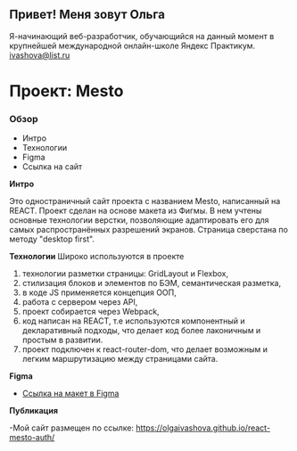 ## Привет! Меня зовут Ольга

Я-начинающий веб-разработчик, обучающийся на данный момент в крупнейшей международной онлайн-школе Яндекс Практикум.
ivashova@list.ru

# Проект: Mesto

### Обзор

- Интро
- Технологии
- Figma
- Ссылка на сайт

**Интро**

Это одностраничный сайт проекта с названием Mesto, написанный на REACT.
Проект сделан на основе макета из Фигмы. В нем учтены основные технологии верстки, позволяющие адаптировать его для самых распространённых разрешений экранов. Страница сверстана по методу "desktop first".

**Технологии**
Широко используются в проекте

1. технологии разметки страницы: GridLayout и Flexbox,
2. стилизация блоков и элементов по БЭМ, семантическая разметка,
3. в коде JS применяется концепция ООП,
4. работа с сервером через API,
5. проект собирается через Webpack,
6. код написан на REACT, т.е используются компонентный и декларативный подходы, что делает код более лаконичным и простым в развитии.
7. проект подключен к react-router-dom, что делает возможным и легким маршрутизацию между страницами сайта.

**Figma**

- [Ссылка на макет в Figma](https://www.figma.com/file/2cn9N9jSkmxD84oJik7xL7/JavaScript.-Sprint-4?node-id=0%3A1)

**Публикация**

-Мой сайт размещен по ссылке: https://olgaivashova.github.io/react-mesto-auth/
